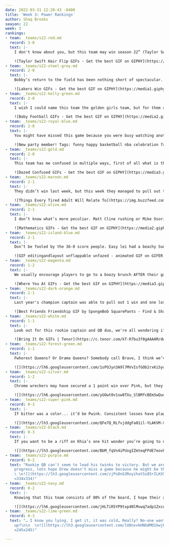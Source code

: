 ```yaml
---
date: 2022-03-31 12:20:43 -0400
title: 'Week 3: Power Rankings'
author: Shaq Brooks
season: 22
week: 3
rankings:
- team: _teams/s22-red.md
  record: 3-0
  text: |-
    I don't know about you, but this team may win season 22” (Taylor Swift's Voice). You can see Dwaylan making sacks on the field and twerking at the bar. Not only a star in name, Connor Starr shined bright on the field while sporting a shoulder brace and finishing the game. From talent to determination, I wonder who’s going to beat this team.

    ![Taylor Swift Hair Flip GIFs - Get the best GIF on GIPHY](https://media3.giphy.com/media/dXKiD8XysOuhFAJB1f/200.gif)
- team: _teams/s22-steel-grey.md
  record: 2-0
  text: |-
    Bobby’s return to the field has been nothing short of spectacular. Leading her team to a 38 -16 win. If anyone is going to Steel the crown from Red, it might be them. Are yall really about to let Ben Hunt win his second championship in a row?

    ![Lakers Win GIFs - Get the best GIF on GIPHY](https://media1.giphy.com/media/hG6zC3KaKjiUw/giphy.gif)
- team: _teams/s22-kelly-green.md
  record: 2-0
  text: |-
    I wish I could name this team the golden girls team, but for them age is really just a number. Represented by a host of veteran players, the question isn’t if they know the game, it's just if they’ll be able to finish the season. The happily expecting Scott Graham will be missing a few games, we’ll see if they can hold their own on the field without him.

    ![Baby Football GIFs - Get the best GIF on GIPHY](https://media2.giphy.com/media/cPAtqkRUPagVvgVzEz/200w.gif?cid=82a1493bwswkv3qfn0v5u1y7ufkfmb3s532xswrab9k0q5es&rid=200w.gif&ct=g)
- team: _teams/s22-royal-blue.md
  record: 2-0
  text: |-
    You might have missed this game because you were busy watching another or playing in your own, but we all heard Sean Karson’s excitement this weekend. He finally got a good one, eh? All jokes aside this team put forth an amazing game with star performances by Josh Estryn and Ivan Torres

    ![New party member! Tags: funny happy basketball nba celebration fans  warriors gsw dance cam dancing fans boogie times | Bad dancing, Giphy, Nba  funny](https://i.pinimg.com/originals/9f/cb/dd/9fcbdd10d872804f7d180e1a19262fa1.gif)
- team: _teams/s22-gold.md
  record: 2-0
  text: |-
    This team has me confused in multiple ways, first of all what is this name, secondly when did Rob start showing up to games on time? It paid off because they were able to get that one point win over Wonder Bred.

    ![Dazed Confused GIFs - Get the best GIF on GIPHY](https://media3.giphy.com/media/1ZlrrYTN7gAxdGE8nM/200w.gif?cid=82a1493b1l0tymy8sb6ominaxgcy33ndafqz7ecxdtsjalm2&rid=200w.gif&ct=g)
- team: _teams/s22-maroon.md
  record: 2-1
  text: |-
    They didn’t win last week, but this week they managed to pull out two wins! It turns out their team was catching more than balls, it was reported that Jeremey was catching Zs in his car between games. Winning Strategy? I guess so.

    ![Things Every Tired Adult Will Relate To](https://img.buzzfeed.com/buzzfeed-static/static/2019-09/17/0/asset/e0d7fe1929e9/anigif_sub-buzz-1037-1568680384-1.gif)
- team: _teams/s22-olive.md
  record: 2-1
  text: |-
    I don’t know what’s more peculiar. Matt Cline rushing or Mike Osorio signing the ref’s scorecard that his team lost when they indeed won. Maybe Mike should take his Martinis stirred not shaken because something wasn’t clicking, but at least it was on the field!

    ![Mathematics GIFs - Get the best GIF on GIPHY](https://media2.giphy.com/media/3o7btPCcdNniyf0ArS/giphy.gif)
- team: _teams/s22-island-blue.md
  record: 2-1
  text: |-
    Don’t be fooled by the 36-0 score people. Easy lei had a beachy Sunday this week, Lime decided not to show up. Let’s see next week if they can win with a full roster on the opposing sideline.

    ![GIF editingandlayout unflappable unfazed - animated GIF on GIFER - by  Doomfang](https://i.gifer.com/2e4.gif)
- team: _teams/s22-magenta.md
  record: 1-2
  text: |-
    We usually encourage players to go to a boozy brunch AFTER their game, but at least AJ showed up! We can’t say the same thing about their star player Greg Carter. I hope he doesn’t have the μgenta Variant.

    ![Where You At GIFs - Get the best GIF on GIPHY](https://media3.giphy.com/media/oX8TgJ957YFETDKYqB/giphy.gif)
- team: _teams/s22-dark-orange.md
  record: 2-1
  text: |-
    Last year's champion captain was able to pull out 1 win and one loss, we’ll see if his on the field marriage can produce enough chemistry to get another championship!

    ![Best Friends Friendship GIF by SpongeBob SquarePants - Find & Share on GIPHY](https://media1.giphy.com/media/H2GX5Ik1ILy5q/source.gif)
- team: _teams/s22-white.md
  record: 1-1
  text: |-
    Look out for this rookie captain and QB duo, we're all wondering if the new girls can lead their team to the championship

    ![Bring It On GIFs | Tenor](https://c.tenor.com/kT-R7bu3f8gAAAAM/dwayne-johnson-bring-it-on.gif)
- team: _teams/s22-forest-green.md
  record: 1-1
  text: |-
    Fwhorest Queens? Or Drama Queens? Somebody call Bravo, I think we’ve found the Real Housewives of DCGFFL. Levert, Quinn and John Riley have all earned their spot on the show due to arguing with the refs. Let's hope Forest Green and the refs are on the same page by the mid-season party.

    ![](https://lh6.googleusercontent.com/1sPOJyn3A9l7MVvIsfGOb2rxKiSyd2_-SKpcn8gzZaEoauf_Cwv3PmzSWoMK9am1gSNcITeUhMITR72aI8N2qiYGofAG29oqsW4iEgXnhjLABJFxtlFpX4SicJXYwM1RO3QptlEG =347x196)
- team: _teams/s22-silver.md
  record: 1-2
  text: |-
    Chrome wreckers may have secured a 1 point win over Pink, but they got their chrome wrecked in their first game. So bad in fact the other team brought in Sean, their Captain, to QB the later part of the game. Might be time to turn the hoopty into the junkyard boys or at least get a tune up.

    ![](https://lh6.googleusercontent.com/yGOwt0v1sw8TXu_SlBMfcBEmSwQuqMkt2NJuGROlkXdohl3lDa7xKovhyIH63_xAZUUARBzXdXVgKYzCVrzFdZd8IUWOwsFH1NgajPheY0VlQq5r0ulFL-s0Brgmgy0dZfWajFWw =355x265)
- team: _teams/s22-super-pink.md
  record: 0-3
  text: |-
    If bitter was a color... it’d be Pwink. Consistent losses have plagued this team and I don’t just mean their games. With multiple injuries they struggle to get their feet under them. We didn’t expect them to be this low and we bet they didn’t either. Hopefully they can pull it together next week.

    ![](https://lh3.googleusercontent.com/QFe7Q_RLfvjddgFa01il-YLAKVM-X966UAEn_a4lhuV-fdsDvpHQC_VlymFGZ_j2jpIehepfIZXe80dRj8o0uKppOv0wZeaZ3dZyv5Jyp5fj2pD5SEAZsbywlnO8hM_NoBV9TKLF =325x325)
- team: _teams/s22-black.md
  record: 0-3
  text: |-
    If you want to be a riff on Khia’s one hit wonder you’re going to need at least 1 win. With 3 losses, this team is sadly dragging behind. Maybe week 3 will be their one hit. New Chant Alert: "My Neck, My Black, catch some passes, get a sack."

    ![](https://lh3.googleusercontent.com/BbM_fqVn4iPUxgIZmteqFPdE7eovFfxbO8sft9LlNkYWn6zo6wu4ohAanDz2cMfEWZ0Q4X40AuMV-lAwT-rcjod8_P-1KE2ched_W1703xMRCsixbviBhdjcKYrcIEjL6dlKbkqU =364x308)
- team: _teams/s22-purple.md
  record: 0-2
  text: "Rookie QB can't seem to lead his twinks to victory. But we are seeing the
    progress, lets hope Drew doesn't miss a game because he might be their only hope.\n\n
    \ \n![](https://lh3.googleusercontent.com/zjPsDnG3RoyihotSz85rILKXScsEoWPLGxJaJrkF-V76ln9daNeFcjHe0nOVLMOEJdRiX88L5qdZSwo5QUogidWf-RpRpZl_Hh0XPZ_BJkdNE3kY03nVVBqJCyRneXxMYFzTmO26
    =334x334)"
- team: _teams/s22-navy.md
  record: 0-2
  text: |-
    Knowing that this team consists of 80% of the board, I hope their approval rating is higher than their ranking. But shoutout to Logan for, not only being a great director of players, but also for scoring the only point for his team this season. Let’s not make it your last.

    ![](https://lh6.googleusercontent.com/jHLTiR5YP9txp4NlMvwq7adp1ZxceQ_dndeH6Fszmcn9i94N3n9denqGWc-yaFQ1zatq65TtSRXOl-91bW2v5GiM-tCfToc4rVEeCDfDLTd1ZJYSLRnXREhdkIktw99YyHQW2uRB =300x302)
- team: _teams/s22-lime-green.md
  record: 0-3
  text: "… I know you lying. I get it, it was cold… Really? No-one wanted to show
    up?\n\n  \n![](https://lh3.googleusercontent.com/lU0nxvkHNGdMO1kwjQH4LeEooO8KuoFZkHNY9uRsax19nGNSdD7BzBpNwr04ZrKNCN2RPmho21LNhexIBS0KwtIkksrNMHA34xuItoc-d_V2XEucg4vzxGsDIJ_uV4B74LrA9jOx
    =245x245)"

---
```

